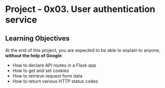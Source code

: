 # Project - 0x03. User authentication service

## Learning Objectives
At the end of this project, you are expected to be able to explain to anyone,
**without the help of Google**:

- How to declare API routes in a Flask app
- How to get and set cookies
- How to retrieve request form data
- How to return various HTTP status codes
